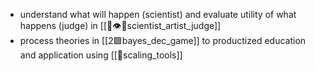 - understand what will happen (scientist) and evaluate utility of what happens (judge) in [[🧠👁️🤜scientist_artist_judge]]
- process theories in  [[2🟩bayes_dec_game]] to productized education and application using [[🔵scaling_tools]]
